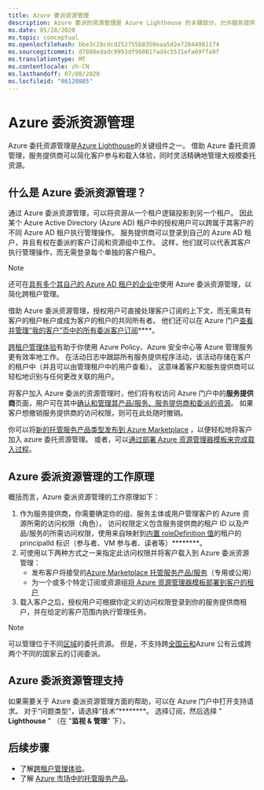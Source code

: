 ```yaml
---
title: Azure 委派资源管理
description: Azure 委派的资源管理是 Azure Lighthouse 的关键部分，允许服务提供商以灵活性和精度在大规模管理委派的资源。
ms.date: 05/28/2020
ms.topic: conceptual
ms.openlocfilehash: bbe3c28cdcd252755b8350eaa5d2e72044981174
ms.sourcegitcommit: d7008edadc9993df960817ad4c5521efa69ffa9f
ms.translationtype: MT
ms.contentlocale: zh-CN
ms.lasthandoff: 07/08/2020
ms.locfileid: "86120885"
---
```

# <a name="azure-delegated-resource-management"></a>Azure 委派资源管理

Azure 委托资源管理是[Azure Lighthouse](../overview.md)的关键组件之一。 借助 Azure 委托资源管理，服务提供商可以简化客户参与和载入体验，同时灵活精确地管理大规模委托资源。

## <a name="what-is-azure-delegated-resource-management"></a>什么是 Azure 委派资源管理？

通过 Azure 委派资源管理，可以将资源从一个租户逻辑投影到另一个租户。 因此某个 Azure Active Directory (Azure AD) 租户中的授权用户可以跨属于其客户的不同 Azure AD 租户执行管理操作。 服务提供商可以登录到自己的 Azure AD 租户，并且有权在委派的客户订阅和资源组中工作。 这样，他们就可以代表其客户执行管理操作，而无需登录每个单独的客户租户。

> [!NOTE]
> 还可在[具有多个其自己的 Azure AD 租户的企业中](enterprise.md)使用 Azure 委派资源管理，以简化跨租户管理。

借助 Azure 委派资源管理，授权用户可直接处理客户订阅的上下文，而无需具有客户的租户帐户或成为客户的租户的共同所有者。 他们还可以在 Azure 门户[查看并管理“我的客户”页中的所有委派客户订阅](../how-to/view-manage-customers.md)****。

[跨租户管理体验](cross-tenant-management-experience.md)有助于你使用 Azure Policy、Azure 安全中心等 Azure 管理服务更有效率地工作。 在活动日志中跟踪所有服务提供程序活动，该活动存储在客户的租户中（并且可以由管理租户中的用户查看）。 这意味着客户和服务提供商可以轻松地识别与任何更改关联的用户。

将客户加入 Azure 委派的资源管理时，他们将有权访问 Azure 门户中的**服务提供商**页面，用户可在其中[确认和管理其产品/服务、服务提供商和委派的资源](../how-to/view-manage-service-providers.md)。 如果客户想撤销服务提供商的访问权限，则可在此处随时撤销。

你可以将[新的托管服务产品类型发布到 Azure Marketplace](../how-to/publish-managed-services-offers.md) ，以便轻松地将客户加入 azure 委托资源管理。 或者，可以[通过部署 Azure 资源管理器模板来完成载入过程](../how-to/onboard-customer.md)。

## <a name="how-azure-delegated-resource-management-works"></a>Azure 委派资源管理的工作原理

概括而言，Azure 委派资源管理的工作原理如下：

1. 作为服务提供商，你需要确定你的组、服务主体或用户管理客户的 Azure 资源所需的访问权限（角色）。 访问权限定义包含服务提供商的租户 ID 以及产品/服务的所需访问权限，使用来自映射到[内置 roleDefinition 值](../../role-based-access-control/built-in-roles.md)的租户的 principalId 标识（参与者、VM 参与者、读者等）********。
2. 可使用以下两种方式之一来指定此访问权限并将客户载入到 Azure 委派资源管理：
   - 发布客户将接受的[Azure Marketplace 托管服务产品/服务](../how-to/publish-managed-services-offers.md)（专用或公用）
   - 为一个或多个特定订阅或资源组[将 Azure 资源管理器模板部署到客户的租户](../how-to/onboard-customer.md)
3. 载入客户之后，授权用户可根据你定义的访问权限登录到你的服务提供商租户，并在给定的客户范围内执行管理任务。

> [!NOTE]
> 可以管理位于不同[区域](../../availability-zones/az-overview.md#regions)的委托资源。 但是，不支持跨[全国云和](../../active-directory/develop/authentication-national-cloud.md)Azure 公有云或跨两个不同的国家云的订阅委派。

## <a name="support-for-azure-delegated-resource-management"></a>Azure 委派资源管理支持

如果需要关于 Azure 委派资源管理方面的帮助，可以在 Azure 门户中打开支持请求。 对于“问题类型”，请选择“技术”********。 选择订阅，然后选择 " **Lighthouse** " （在 "**监视 & 管理**" 下）。

## <a name="next-steps"></a>后续步骤

- 了解[跨租户管理体验](cross-tenant-management-experience.md)。
- 了解 [Azure 市场中的托管服务产品](managed-services-offers.md)。